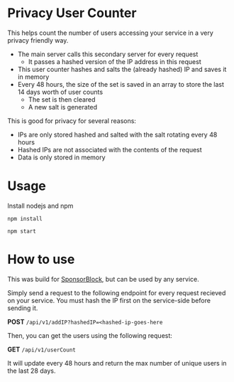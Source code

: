 # Privacy User Counter

This helps count the number of users accessing your service in a very privacy friendly way.

- The main server calls this secondary server for every request
    - It passes a hashed version of the IP address in this request
- This user counter hashes and salts the (already hashed) IP and saves it in memory
- Every 48 hours, the size of the set is saved in an array to store the last 14 days worth of user counts
    - The set is then cleared
    - A new salt is generated

This is good for privacy for several reasons:

- IPs are only stored hashed and salted with the salt rotating every 48 hours
- Hashed IPs are not associated with the contents of the request
- Data is only stored in memory

# Usage

Install nodejs and npm

`npm install`

`npm start`

# How to use

This was build for [SponsorBlock](https://github.com/ajayyy/SponsorBlockServer), but can be used by any service.

Simply send a request to the following endpoint for every request recieved on your service. You must hash the IP first on the service-side before sending it.

**POST** `/api/v1/addIP?hashedIP=<hashed-ip-goes-here`

Then, you can get the users using the following request:

**GET** `/api/v1/userCount`

It will update every 48 hours and return the max number of unique users in the last 28 days.
